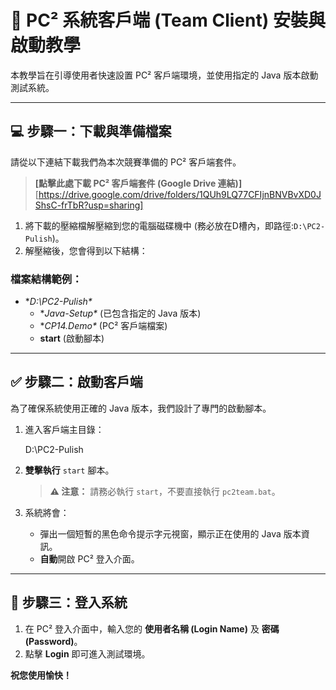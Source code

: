 # 🚀 PC² 系統客戶端 (Team Client) 安裝與啟動教學

本教學旨在引導使用者快速設置 PC² 客戶端環境，並使用指定的 Java 版本啟動測試系統。

---

## 💻 步驟一：下載與準備檔案

請從以下連結下載我們為本次競賽準備的 PC² 客戶端套件。

> **[點擊此處下載 PC² 客戶端套件 (Google Drive 連結)]**
> [https://drive.google.com/drive/folders/1QUh9LQ77CFIjnBNVBvXD0JShsC-frTbR?usp=sharing]

1.  將下載的壓縮檔解壓縮到您的電腦磁碟機中 (務必放在D槽內，即路徑:`D:\PC2-Pulish`)。
2.  解壓縮後，您會得到以下結構：
   
  ### 檔案結構範例：

* **D:\PC2-Pulish\**
    * **Java-Setup\** (已包含指定的 Java 版本)
    * **CP14.Demo\** (PC² 客戶端檔案)
    * **start** (啟動腳本)

---

## ✅ 步驟二：啟動客戶端

為了確保系統使用正確的 Java 版本，我們設計了專門的啟動腳本。

1.  進入客戶端主目錄：

    D:\PC2-Pulish

2.  **雙擊執行** `start` 腳本。
    > **⚠️ 注意：** 請務必執行 `start`，不要直接執行 `pc2team.bat`。

3.  系統將會：
    * 彈出一個短暫的黑色命令提示字元視窗，顯示正在使用的 Java 版本資訊。
    * **自動**開啟 PC² 登入介面。

---

## 🔑 步驟三：登入系統

1.  在 PC² 登入介面中，輸入您的 **使用者名稱 (Login Name)** 及 **密碼 (Password)**。
2.  點擊 **Login** 即可進入測試環境。

**祝您使用愉快！**
